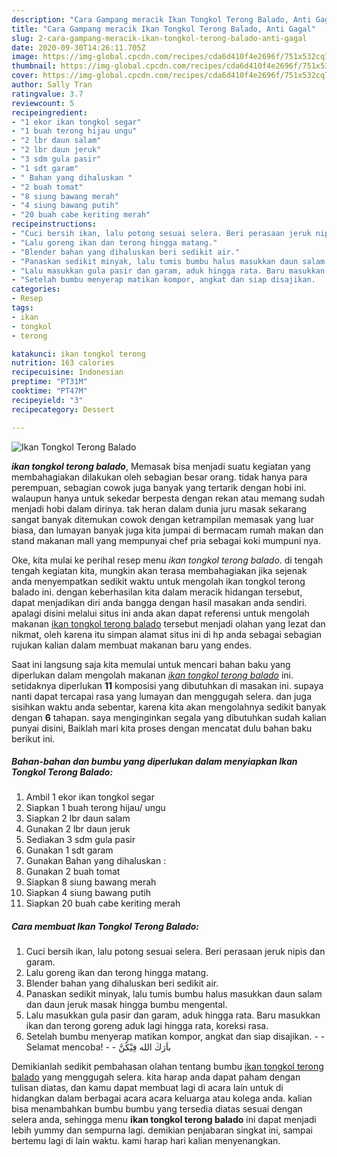 ```yaml
---
description: "Cara Gampang meracik Ikan Tongkol Terong Balado, Anti Gagal"
title: "Cara Gampang meracik Ikan Tongkol Terong Balado, Anti Gagal"
slug: 2-cara-gampang-meracik-ikan-tongkol-terong-balado-anti-gagal
date: 2020-09-30T14:26:11.705Z
image: https://img-global.cpcdn.com/recipes/cda6d410f4e2696f/751x532cq70/ikan-tongkol-terong-balado-foto-resep-utama.jpg
thumbnail: https://img-global.cpcdn.com/recipes/cda6d410f4e2696f/751x532cq70/ikan-tongkol-terong-balado-foto-resep-utama.jpg
cover: https://img-global.cpcdn.com/recipes/cda6d410f4e2696f/751x532cq70/ikan-tongkol-terong-balado-foto-resep-utama.jpg
author: Sally Tran
ratingvalue: 3.7
reviewcount: 5
recipeingredient:
- "1 ekor ikan tongkol segar"
- "1 buah terong hijau ungu"
- "2 lbr daun salam"
- "2 lbr daun jeruk"
- "3 sdm gula pasir"
- "1 sdt garam"
- " Bahan yang dihaluskan "
- "2 buah tomat"
- "8 siung bawang merah"
- "4 siung bawang putih"
- "20 buah cabe keriting merah"
recipeinstructions:
- "Cuci bersih ikan, lalu potong sesuai selera. Beri perasaan jeruk nipis dan garam."
- "Lalu goreng ikan dan terong hingga matang."
- "Blender bahan yang dihaluskan beri sedikit air."
- "Panaskan sedikit minyak, lalu tumis bumbu halus masukkan daun salam dan daun jeruk masak hingga bumbu mengental."
- "Lalu masukkan gula pasir dan garam, aduk hingga rata. Baru masukkan ikan dan terong goreng aduk lagi hingga rata, koreksi rasa."
- "Setelah bumbu menyerap matikan kompor, angkat dan siap disajikan.   Selamat mencoba!   باَرَكَ الله فِيْكُنَّ"
categories:
- Resep
tags:
- ikan
- tongkol
- terong

katakunci: ikan tongkol terong 
nutrition: 163 calories
recipecuisine: Indonesian
preptime: "PT31M"
cooktime: "PT47M"
recipeyield: "3"
recipecategory: Dessert

---
```



![Ikan Tongkol Terong Balado](https://img-global.cpcdn.com/recipes/cda6d410f4e2696f/751x532cq70/ikan-tongkol-terong-balado-foto-resep-utama.jpg)

<b><i>ikan tongkol terong balado</i></b>, Memasak bisa menjadi suatu kegiatan yang membahagiakan dilakukan oleh sebagian besar orang. tidak hanya para perempuan, sebagian cowok juga banyak yang tertarik dengan hobi ini. walaupun hanya untuk sekedar berpesta dengan rekan atau memang sudah menjadi hobi dalam dirinya. tak heran dalam dunia juru masak sekarang sangat banyak ditemukan cowok dengan ketrampilan memasak yang luar biasa, dan lumayan banyak juga kita jumpai di bermacam rumah makan dan stand makanan mall yang mempunyai chef pria sebagai koki mumpuni nya.

Oke, kita mulai ke perihal resep menu <i>ikan tongkol terong balado</i>. di tengah tengah kegiatan kita, mungkin akan terasa membahagiakan jika sejenak anda menyempatkan sedikit waktu untuk mengolah ikan tongkol terong balado ini. dengan keberhasilan kita dalam meracik hidangan tersebut, dapat menjadikan diri anda bangga dengan hasil masakan anda sendiri. apalagi disini melalui situs ini anda akan dapat referensi untuk mengolah makanan <u>ikan tongkol terong balado</u> tersebut menjadi olahan yang lezat dan nikmat, oleh karena itu simpan alamat situs ini di hp anda sebagai sebagian rujukan kalian dalam membuat makanan baru yang endes.




Saat ini langsung saja kita memulai untuk mencari bahan baku yang diperlukan dalam mengolah makanan <u><i>ikan tongkol terong balado</i></u> ini. setidaknya diperlukan <b>11</b> komposisi yang dibutuhkan di masakan ini. supaya nanti dapat tercapai rasa yang lumayan dan menggugah selera. dan juga sisihkan waktu anda sebentar, karena kita akan mengolahnya sedikit banyak dengan <b>6</b> tahapan. saya menginginkan segala yang dibutuhkan sudah kalian punyai disini, Baiklah mari kita proses dengan mencatat dulu bahan baku berikut ini.

<!--inarticleads1-->

##### Bahan-bahan dan bumbu yang diperlukan dalam menyiapkan Ikan Tongkol Terong Balado:

1. Ambil 1 ekor ikan tongkol segar
1. Siapkan 1 buah terong hijau/ ungu
1. Siapkan 2 lbr daun salam
1. Gunakan 2 lbr daun jeruk
1. Sediakan 3 sdm gula pasir
1. Gunakan 1 sdt garam
1. Gunakan  Bahan yang dihaluskan :
1. Gunakan 2 buah tomat
1. Siapkan 8 siung bawang merah
1. Siapkan 4 siung bawang putih
1. Siapkan 20 buah cabe keriting merah




<!--inarticleads2-->

##### Cara membuat Ikan Tongkol Terong Balado:

1. Cuci bersih ikan, lalu potong sesuai selera. Beri perasaan jeruk nipis dan garam.
1. Lalu goreng ikan dan terong hingga matang.
1. Blender bahan yang dihaluskan beri sedikit air.
1. Panaskan sedikit minyak, lalu tumis bumbu halus masukkan daun salam dan daun jeruk masak hingga bumbu mengental.
1. Lalu masukkan gula pasir dan garam, aduk hingga rata. Baru masukkan ikan dan terong goreng aduk lagi hingga rata, koreksi rasa.
1. Setelah bumbu menyerap matikan kompor, angkat dan siap disajikan.  -  - Selamat mencoba!  -  - باَرَكَ الله فِيْكُنَّ




Demikianlah sedikit pembahasan olahan tentang bumbu <u>ikan tongkol terong balado</u> yang menggugah selera. kita harap anda dapat paham dengan tulisan diatas, dan kamu dapat membuat lagi di acara lain untuk di hidangkan dalam berbagai acara acara keluarga atau kolega anda. kalian bisa menambahkan bumbu bumbu yang tersedia diatas sesuai dengan selera anda, sehingga menu <b>ikan tongkol terong balado</b> ini dapat menjadi lebih yummy dan sempurna lagi. demikian penjabaran singkat ini, sampai bertemu lagi di lain waktu. kami harap hari kalian menyenangkan.
